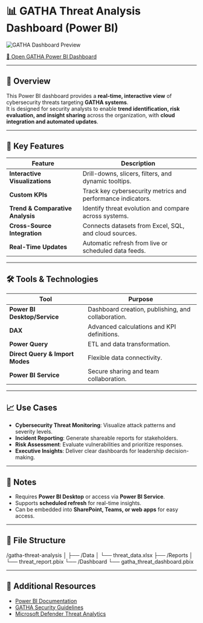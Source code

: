 # 📊 GATHA Threat Analysis Dashboard (Power BI)

![GATHA Dashboard Preview](<img width="1224" height="683" alt="image" src="https://github.com/user-attachments/assets/1303c8b1-c00e-47ba-92fa-0b0b90797541" />)

[🔗 Open GATHA Power BI Dashboard](https://app.powerbi.com/groups/me/datasets/92a948f8-eaad-4102-ad91-627e9b6fa5de?experience=power-bi)

---

## 🧠 Overview
This Power BI dashboard provides a **real-time, interactive view** of cybersecurity threats targeting **GATHA systems**.  
It is designed for security analysts to enable **trend identification, risk evaluation, and insight sharing** across the organization, with **cloud integration and automated updates**.

---

## 🔧 Key Features

| Feature | Description |
|---------|-------------|
| **Interactive Visualizations** | Drill-downs, slicers, filters, and dynamic tooltips. |
| **Custom KPIs** | Track key cybersecurity metrics and performance indicators. |
| **Trend & Comparative Analysis** | Identify threat evolution and compare across systems. |
| **Cross-Source Integration** | Connects datasets from Excel, SQL, and cloud sources. |
| **Real-Time Updates** | Automatic refresh from live or scheduled data feeds. |

---

## 🛠 Tools & Technologies

| Tool | Purpose |
|------|---------|
| **Power BI Desktop/Service** | Dashboard creation, publishing, and collaboration. |
| **DAX** | Advanced calculations and KPI definitions. |
| **Power Query** | ETL and data transformation. |
| **Direct Query & Import Modes** | Flexible data connectivity. |
| **Power BI Service** | Secure sharing and team collaboration. |

---

## 📈 Use Cases
- **Cybersecurity Threat Monitoring**: Visualize attack patterns and severity levels.  
- **Incident Reporting**: Generate shareable reports for stakeholders.  
- **Risk Assessment**: Evaluate vulnerabilities and prioritize responses.  
- **Executive Insights**: Deliver clear dashboards for leadership decision-making.  

---

## 📌 Notes
- Requires **Power BI Desktop** or access via **Power BI Service**.  
- Supports **scheduled refresh** for real-time insights.  
- Can be embedded into **SharePoint, Teams, or web apps** for easy access.  

---

## 📂 File Structure

/gatha-threat-analysis
│
├── /Data
│ └── threat_data.xlsx
├── /Reports
│ └── threat_report.pbix
└── /Dashboard
└── gatha_threat_dashboard.pbix


---

## 🔗 Additional Resources
- [Power BI Documentation](https://learn.microsoft.com/en-us/power-bi/)  
- [GATHA Security Guidelines](link_to_gatha_security)  
- [Microsoft Defender Threat Analytics](https://www.microsoft.com/en-us/security/business/threat-protection/microsoft-defender-threat-intelligence)
